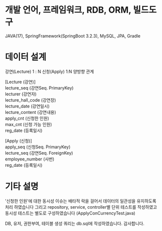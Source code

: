 # 개발 언어, 프레임워크, RDB, ORM, 빌드도구
JAVA(17), SpringFramework(SpringBoot 3.2.3), MySQL, JPA, Gradle

# 데이터 설계
강연(Lecture) 1 : N 신청(Apply)
1:N 양방향 관계

[Lecture (강연)]  
lecture_seq (강연Seq. PrimaryKey)  
lecturer (강연자)  
lecture_hall_code (강연장)  
lecture_date (강연일시)  
lecture_content (강연내용)  
apply_cnt (신청한 인원)  
max_cnt (신청 가능 인원)  
reg_date (등록일시)  


[Apply (신청)]  
apply_seq (신청Seq. PrimaryKey)  
lecture_seq (강연Seq. ForeignKey)  
employee_number (사번)  
reg_date (등록일시)  

# 기타 설명
'신청한 인원'에 대한 동시성 이슈는 배타적 락을 걸어서 
데이터의 일관성을 유지하도록 처리 하였습니다
그리고 repository, service, controller별 단위 테스트를 작성하였고
동시성 테스트는 별도로 구성하였습니다 (ApplyConCurrencyTest.java)

DB, 유저, 권한부여, 테이블 생성 쿼리는 db.sql에 작성하였습니다.
감사합니다.
